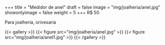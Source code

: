 +++
title = "Medidor de anel"
draft = false
image = "img/joalheria/anel.jpg"
showonlyimage = false
weight = 5
+++
<span class="price">R$ 50</span>

<!--more-->

Para joalheria, orivesaria

{{< gallery >}}
{{< figure src="img/joalheria/anel.jpg" >}}
{{< figure src="img/joalheria/anel1.jpg" >}}
{{< /gallery >}}
